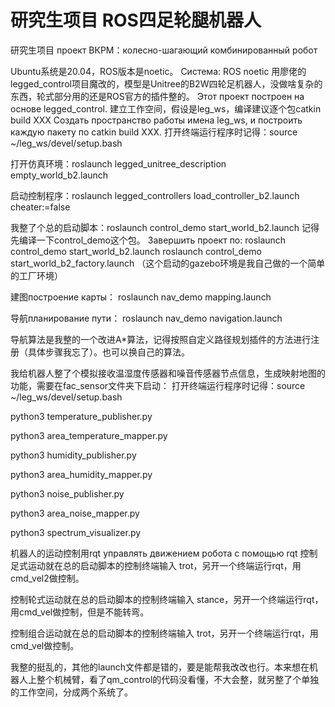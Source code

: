 # 研究生项目 ROS四足轮腿机器人
研究生项目 проект ВКРМ：колесно-шагающий комбинированный робот

Ubuntu系统是20.04，ROS版本是noetic。
Система: ROS noetic
用廖佬的legged_control项目魔改的，模型是Unitree的B2W四轮足机器人，没做啥复杂的东西，轮式部分用的还是ROS官方的插件整的。
Этот проект построен на основе legged_control.
建立工作空间，假设是leg_ws，编译建议逐个包catkin build XXX
Создать пространство работы имена leg_ws, и построить каждую пакету по catkin build XXX.
打开终端运行程序时记得：source ~/leg_ws/devel/setup.bash

打开仿真环境：roslaunch legged_unitree_description empty_world_b2.launch

启动控制程序：roslaunch legged_controllers load_controller_b2.launch cheater:=false

我整了个总的启动脚本：roslaunch control_demo start_world_b2.launch 记得先编译一下control_demo这个包。
Завершить проект по: roslaunch control_demo start_world_b2.launch
roslaunch control_demo start_world_b2_factory.launch （这个启动的gazebo环境是我自己做的一个简单的工厂环境）

建图построение карты： roslaunch nav_demo mapping.launch

导航планирование пути： roslaunch nav_demo navigation.launch

导航算法是我整的一个改进A*算法，记得按照自定义路径规划插件的方法进行注册（具体步骤我忘了）。也可以换自己的算法。

我给机器人整了个模拟接收温湿度传感器和噪音传感器节点信息，生成映射地图的功能，需要在fac_sensor文件夹下启动：
打开终端运行程序时记得：source ~/leg_ws/devel/setup.bash

python3  temperature_publisher.py

python3  area_temperature_mapper.py

python3 humidity_publisher.py

python3 area_humidity_mapper.py

python3 noise_publisher.py

python3 area_noise_mapper.py

python3 spectrum_visualizer.py

机器人的运动控制用rqt
управлять движением робота с помощью rqt
控制足式运动就在总的启动脚本的控制终端输入 trot，另开一个终端运行rqt，用cmd_vel2做控制。

控制轮式运动就在总的启动脚本的控制终端输入 stance，另开一个终端运行rqt，用cmd_vel做控制，但是不能转弯。

控制组合运动就在总的启动脚本的控制终端输入 trot，另开一个终端运行rqt，用cmd_vel做控制。

我整的挺乱的，其他的launch文件都是错的，要是能帮我改改也行。本来想在机器人上整个机械臂，看了qm_control的代码没看懂，不大会整，就另整了个单独的工作空间，分成两个系统了。
